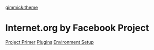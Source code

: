 [gimmick:theme](flatly)

# Internet.org by Facebook Project 

[Project Primer](#!index.md)
[Plugins](#!plugins.md)
[Environment Setup](#!setup.md)


